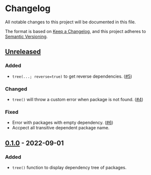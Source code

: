 # Changelog

All notable changes to this project will be documented in this file.

The format is based on [Keep a Changelog](https://keepachangelog.com/en/1.0.0/),
and this project adheres to [Semantic Versioning](https://semver.org/spec/v2.0.0.html).

## [Unreleased]

### Added

- `tree(...; reverse=true)` to get reverse dependencies. ([#5])

### Changed

- `tree()` will throw a custom error when package is not found. ([#4])

### Fixed

- Error with packages with empty dependency. ([#6])
- Accpect all transitive dependent package name.

## [0.1.0] - 2022-09-01

### Added

- `tree()` function to display dependency tree of packages.

[Unreleased]: https://github.com/peng1999/PkgDependency.jl/compare/v0.1.0...HEAD
[0.1.0]: https://github.com/peng1999/PkgDependency.jl/releases/tag/v0.1.0

[#4]: https://github.com/peng1999/PkgDependency.jl/issues/4
[#5]: https://github.com/peng1999/PkgDependency.jl/issues/5
[#6]: https://github.com/peng1999/PkgDependency.jl/issues/6
